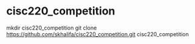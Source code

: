 # cisc220_competition

mkdir cisc220_competition
git clone https://github.com/skhalifa/cisc220_competition.git cisc220_competition
